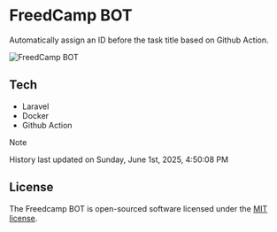 # FreedCamp BOT

Automatically assign an ID before the task title based on Github Action.

![FreedCamp BOT](https://repository-images.githubusercontent.com/737932867/7d34798b-2680-471c-b089-a78a718d3d6a)

## Tech

- Laravel
- Docker
- Github Action

> [!NOTE]  
> History last updated on Sunday, June 1st, 2025, 4:50:08 PM

## License

The Freedcamp BOT is open-sourced software licensed under the [MIT license](https://opensource.org/licenses/MIT).
